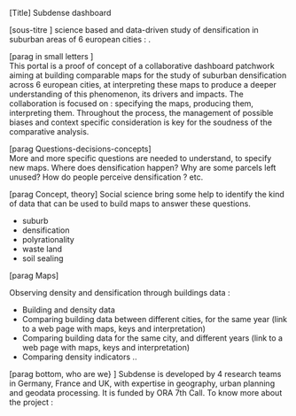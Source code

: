 [Title]
Subdense dashboard  

[sous-titre ] 
science based and data-driven study of densification in suburban areas of 6 european cities : . 

[parag in small letters ]  
This portal is a proof of concept of a collaborative dashboard patchwork aiming at building comparable maps for the study of suburban densification across 6 european cities, at interpreting these maps to produce a deeper understanding of this phenomenon, its drivers and impacts. The collaboration is focused on : specifying the maps, producing them, interpreting them. Throughout the process, the management of possible biases and context specific consideration is key for the soudness of the comparative analysis. 


[parag Questions-decisions-concepts]  
More and more specific questions are needed to understand, to specify new maps. Where does densification happen? Why are some parcels left unused? How do people perceive densification ? etc.

[parag Concept, theory] 
Social science bring some help to identify the kind of data that can be used to build maps to answer these questions. 
* suburb
* densification
* polyrationality 
* waste land
* soil sealing

[parag Maps] 

Observing density and densification through buildings data : 
- Building and density data 
- Comparing building data between different cities, for the same year (link to a web page with maps, keys and interpretation) 
- Comparing building data for the same city, and different years (link to a web page with maps, keys and interpretation)
- Comparing density indicators .. 

 
 
[parag bottom, who are we} ]
Subdense is developed by 4 research teams in Germany, France and UK, with expertise in geography, urban planning and geodata processing. It is funded by ORA 7th Call. 
To know more about the project : 

 
